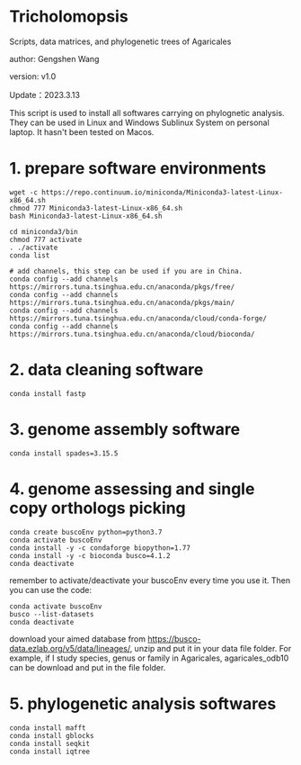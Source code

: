 # Tricholomopsis
Scripts, data matrices, and phylogenetic trees of Agaricales

author: Gengshen Wang

version: v1.0

Update：2023.3.13

This script is used to install all softwares carrying on phylognetic analysis. They can be used in Linux and Windows Sublinux System on personal laptop. It hasn't been tested on Macos.

# 1. prepare software environments
```shell
wget -c https://repo.continuum.io/miniconda/Miniconda3-latest-Linux-x86_64.sh
chmod 777 Miniconda3-latest-Linux-x86_64.sh
bash Miniconda3-latest-Linux-x86_64.sh

cd miniconda3/bin
chmod 777 activate
. ./activate
conda list

# add channels, this step can be used if you are in China.
conda config --add channels https://mirrors.tuna.tsinghua.edu.cn/anaconda/pkgs/free/
conda config --add channels https://mirrors.tuna.tsinghua.edu.cn/anaconda/pkgs/main/
conda config --add channels https://mirrors.tuna.tsinghua.edu.cn/anaconda/cloud/conda-forge/
conda config --add channels https://mirrors.tuna.tsinghua.edu.cn/anaconda/cloud/bioconda/
```

# 2. data cleaning software
```shell
conda install fastp
```

# 3. genome assembly software
```shell
conda install spades=3.15.5
```
# 4. genome assessing and single copy orthologs picking
```shell
conda create buscoEnv python=python3.7
conda activate buscoEnv
conda install -y -c condaforge biopython=1.77
conda install -y -c bioconda busco=4.1.2
conda deactivate
```
remember to activate/deactivate your buscoEnv every time you use it.
Then you can use the code:
```shell
conda activate buscoEnv
busco --list-datasets
conda deactivate
```
download your aimed database from https://busco-data.ezlab.org/v5/data/lineages/, unzip and put it in your data file folder. For example, if I study species, genus or family in Agaricales, agaricales_odb10 can be download and put in the file folder.

# 5. phylogenetic analysis softwares
```shell
conda install mafft
conda install gblocks
conda install seqkit
conda install iqtree
```

